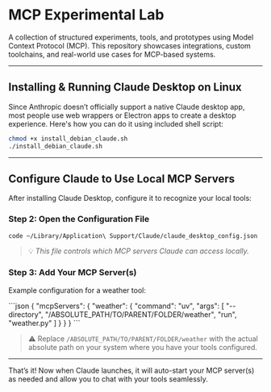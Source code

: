 # MCP Experimental Lab

A collection of structured experiments, tools, and prototypes using Model Context Protocol (MCP). This repository showcases integrations, custom toolchains, and real-world use cases for MCP-based systems.

---

## Installing & Running Claude Desktop on Linux

Since Anthropic doesn’t officially support a native Claude desktop app, most people use web wrappers or Electron apps to create a desktop experience. Here's how you can do it using included shell script:

```bash
chmod +x install_debian_claude.sh
./install_debian_claude.sh
```

---

## Configure Claude to Use Local MCP Servers

After installing Claude Desktop, configure it to recognize your local tools:

### Step 2: Open the Configuration File

```bash
code ~/Library/Application\ Support/Claude/claude_desktop_config.json
```

> 💡 _This file controls which MCP servers Claude can access locally._

### Step 3: Add Your MCP Server(s)

Example configuration for a weather tool:

\`\`\`json
{
  "mcpServers": {
    "weather": {
      "command": "uv",
      "args": [
        "--directory", "/ABSOLUTE_PATH/TO/PARENT/FOLDER/weather",
        "run", "weather.py"
      ]
    }
  }
}
\`\`\`

> ⚠️ Replace `/ABSOLUTE_PATH/TO/PARENT/FOLDER/weather` with the actual absolute path on your system where you have your tools configured.

---

That’s it! Now when Claude launches, it will auto-start your MCP server(s) as needed and allow you to chat with your tools seamlessly.

